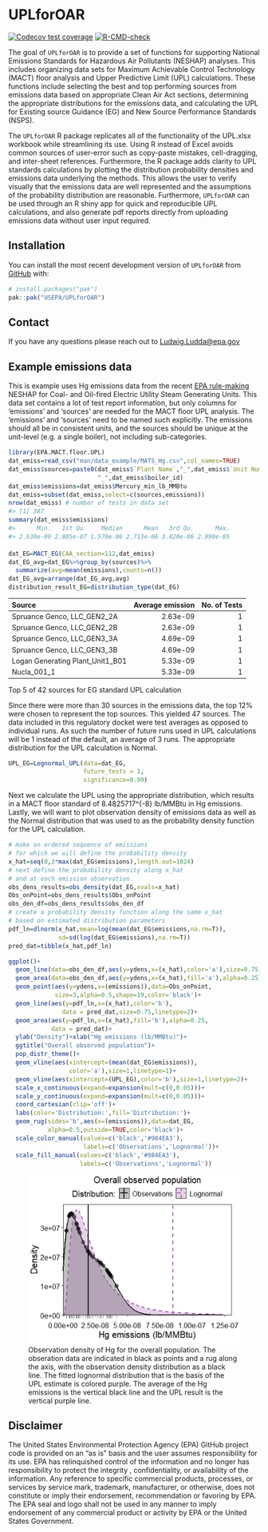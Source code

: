 
<!-- README.md is generated from README.Rmd. Please edit that file -->

# UPLforOAR

<!-- badges: start -->

[![Codecov test
coverage](https://codecov.io/gh/LuddaLudwig/EPA.MACT.floor.UPL/graph/badge.svg)](https://app.codecov.io/gh/LuddaLudwig/EPA.MACT.floor.UPL)
[![R-CMD-check](https://github.com/LuddaLudwig/EPA.MACT.floor.UPL/actions/workflows/R-CMD-check.yaml/badge.svg)](https://github.com/LuddaLudwig/EPA.MACT.floor.UPL/actions/workflows/R-CMD-check.yaml)
<!-- badges: end -->

The goal of `UPLforOAR` is to provide a set of functions for supporting
National Emissions Standards for Hazardous Air Pollutants (NESHAP)
analyses. This includes organizing data sets for Maximum Achievable
Control Technology (MACT) floor analysis and Upper Predictive Limit
(UPL) calculations. These functions include selecting the best and top
performing sources from emissions data based on appropriate Clean Air
Act sections, determining the appropriate distributions for the
emissions data, and calculating the UPL for Existing source Guidance
(EG) and New Source Performance Standards (NSPS).

The `UPLforOAR` R package replicates all of the functionality of the
UPL.xlsx workbook while streamlining its use. Using R instead of Excel
avoids common sources of user-error such as copy-paste mistakes,
cell-dragging, and inter-sheet references. Furthermore, the R package
adds clarity to UPL standards calculations by plotting the distribution
probability densities and emissions data underlying the methods. This
allows the user to verify visually that the emissions data are well
represented and the assumptions of the probability distribution are
reasonable. Furthermore, `UPLforOAR` can be used through an R shiny app
for quick and reproducible UPL calculations, and also generate pdf
reports directly from uploading emissions data without user input
required.

## Installation

You can install the most recent development version of `UPLforOAR` from
[GitHub](https://github.com/USEPA/UPLforOAR) with:

``` r
# install.packages("pak")
pak::pak("USEPA/UPLforOAR")
```

## Contact

If you have any questions please reach out to <Ludwig.Ludda@epa.gov>

## Example emissions data

This is example uses Hg emissions data from the recent [EPA
rule-making](https://www.regulations.gov/document/EPA-HQ-OAR-2009-0234-20132)
NESHAP for Coal- and Oil-fired Electric Utility Steam Generating Units.
This data set contains a lot of test report information, but only
columns for ‘emissions’ and ‘sources’ are needed for the MACT floor UPL
analysis. The ‘emissions’ and ‘sources’ need to be named such
explicitly. The emissions should all be in consistent units, and the
sources should be unique at the unit-level (e.g. a single boiler), not
including sub-categories.

``` r
library(EPA.MACT.floor.UPL)
dat_emiss=read_csv("man/data_example/MATS_Hg.csv",col_names=TRUE)
dat_emiss$sources=paste0(dat_emiss$`Plant Name`,"_",dat_emiss$`Unit Number`,
                         "_",dat_emiss$boiler_id)
dat_emiss$emissions=dat_emiss$Mercury_min_lb_MMBtu
dat_emiss=subset(dat_emiss,select=c(sources,emissions))
nrow(dat_emiss) # number of tests in data set
#> [1] 387
summary(dat_emiss$emissions)
#>      Min.   1st Qu.    Median      Mean   3rd Qu.      Max. 
#> 2.630e-09 2.805e-07 1.570e-06 2.713e-06 3.820e-06 2.990e-05

dat_EG=MACT_EG(CAA_section=112,dat_emiss)
dat_EG_avg=dat_EG%>%group_by(sources)%>%
  summarize(avg=mean(emissions),counts=n())
dat_EG_avg=arrange(dat_EG_avg,avg)
distribution_result_EG=distribution_type(dat_EG)
```

| Source                           | Average emission | No. of Tests |
|:---------------------------------|-----------------:|-------------:|
| Spruance Genco, LLC_GEN2_2A      |         2.63e-09 |            1 |
| Spruance Genco, LLC_GEN2_2B      |         2.63e-09 |            1 |
| Spruance Genco, LLC_GEN3_3A      |         4.69e-09 |            1 |
| Spruance Genco, LLC_GEN3_3B      |         4.69e-09 |            1 |
| Logan Generating Plant_Unit1_B01 |         5.33e-09 |            1 |
| Nucla_001_1                      |         5.33e-09 |            1 |

Top 5 of 42 sources for EG standard UPL calculation

Since there were more than 30 sources in the emissions data, the top 12%
were chosen to represent the top sources. This yielded 47 sources. The
data included in this regulatory docket were test averages as opposed to
individual runs. As such the number of future runs used in UPL
calculations will be 1 instead of the default, an average of 3 runs. The
appropriate distribution for the UPL calculation is Normal.

``` r
UPL_EG=Lognormal_UPL(data=dat_EG,
                     future_tests = 1,
                     significance=0.99)
```

Next we calculate the UPL using the appropriate distribution, which
results in a MACT floor standard of 8.4825717^{-8} lb/MMBtu in Hg
emissions. Lastly, we will want to plot observation density of emissions
data as well as the Normal distribution that was used to as the
probability density function for the UPL calculation.

``` r
# make an ordered sequence of emissions 
# for which we will define the probability density
x_hat=seq(0,3*max(dat_EG$emissions),length.out=1024)
# next define the probability density along x_hat
# and at each emission observation.
obs_dens_results=obs_density(dat_EG,xvals=x_hat)
Obs_onPoint=obs_dens_results$Obs_onPoint
obs_den_df=obs_dens_results$obs_den_df
# create a probability density function along the same x_hat
# based on estimated distribution parameters
pdf_ln=dlnorm(x_hat,mean=log(mean(dat_EG$emissions,na.rm=T)),
              sd=sd(log(dat_EG$emissions),na.rm=T))
pred_dat=tibble(x_hat,pdf_ln)
```

``` r
ggplot()+
  geom_line(data=obs_den_df,aes(y=ydens,x=(x_hat),color='a'),size=0.75)+
  geom_area(data=obs_den_df,aes(y=ydens,x=(x_hat),fill='a'),alpha=0.25)+
  geom_point(aes(y=ydens,x=(emissions)),data=Obs_onPoint,
             size=3,alpha=0.5,shape=19,color='black')+
  geom_line(aes(y=pdf_ln,x=(x_hat),color='b'),
               data = pred_dat,size=0.75,linetype=2)+
  geom_area(aes(y=pdf_ln,x=(x_hat),fill='b'),alpha=0.25,
            data = pred_dat)+
  ylab("Density")+xlab("Hg emissions (lb/MMBtu)")+
  ggtitle("Overall observed population")+
  pop_distr_theme()+
  geom_vline(aes(xintercept=(mean(dat_EG$emissions)),
                 color='a'),size=1,linetype=1)+
  geom_vline(aes(xintercept=(UPL_EG),color='b'),size=1,linetype=2)+
  scale_x_continuous(expand=expansion(mult=c(0,0.05)))+
  scale_y_continuous(expand=expansion(mult=c(0,0.05)))+
  coord_cartesian(clip='off')+
  labs(color='Distribution:',fill='Distribution:')+
  geom_rug(sides='b',aes(x=(emissions)),data=dat_EG,
           alpha=0.5,outside=TRUE,color='black')+
  scale_color_manual(values=c('black','#984EA3'),
                     labels=c('Observations','Lognormal'))+
  scale_fill_manual(values=c('black','#984EA3'),
                    labels=c('Observations','Lognormal'))
```

<figure>
<img src="man/figures/README-plot1-1.png"
alt="Observation density of Hg for the overall population. The obseration data are indicated in black as points and a rug along the axis, with the observation density distribution as a black line. The fitted lognormal distribution that is the basis of the UPL estimate is colored purple. The average of the Hg emissions is the vertical black line and the UPL result is the vertical purple line." />
<figcaption aria-hidden="true">Observation density of Hg for the overall
population. The obseration data are indicated in black as points and a
rug along the axis, with the observation density distribution as a black
line. The fitted lognormal distribution that is the basis of the UPL
estimate is colored purple. The average of the Hg emissions is the
vertical black line and the UPL result is the vertical purple
line.</figcaption>
</figure>

## Disclaimer

The United States Environmental Protection Agency (EPA) GitHub project
code is provided on an “as is” basis and the user assumes responsibility
for its use. EPA has relinquished control of the information and no
longer has responsibility to protect the integrity , confidentiality, or
availability of the information. Any reference to specific commercial
products, processes, or services by service mark, trademark,
manufacturer, or otherwise, does not constitute or imply their
endorsement, recommendation or favoring by EPA. The EPA seal and logo
shall not be used in any manner to imply endorsement of any commercial
product or activity by EPA or the United States Government.
